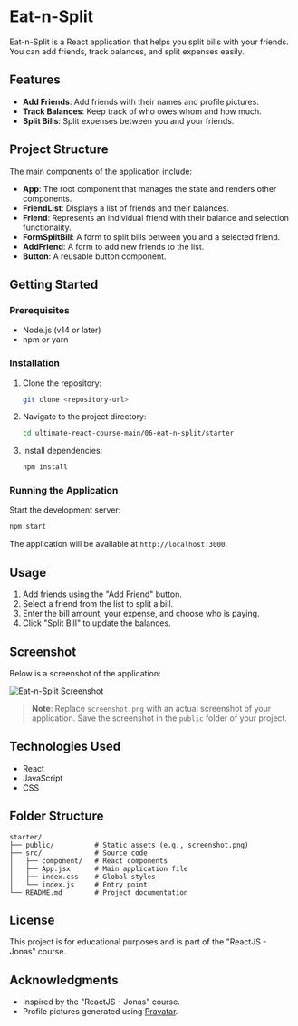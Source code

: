 # Eat-n-Split

Eat-n-Split is a React application that helps you split bills with your friends. You can add friends, track balances, and split expenses easily.

## Features

- **Add Friends**: Add friends with their names and profile pictures.
- **Track Balances**: Keep track of who owes whom and how much.
- **Split Bills**: Split expenses between you and your friends.

## Project Structure

The main components of the application include:

- **App**: The root component that manages the state and renders other components.
- **FriendList**: Displays a list of friends and their balances.
- **Friend**: Represents an individual friend with their balance and selection functionality.
- **FormSplitBill**: A form to split bills between you and a selected friend.
- **AddFriend**: A form to add new friends to the list.
- **Button**: A reusable button component.

## Getting Started

### Prerequisites

- Node.js (v14 or later)
- npm or yarn

### Installation

1. Clone the repository:

   ```bash
   git clone <repository-url>
   ```

2. Navigate to the project directory:

   ```bash
   cd ultimate-react-course-main/06-eat-n-split/starter
   ```

3. Install dependencies:

   ```bash
   npm install
   ```

### Running the Application

Start the development server:

```bash
npm start
```

The application will be available at `http://localhost:3000`.

## Usage

1. Add friends using the "Add Friend" button.
2. Select a friend from the list to split a bill.
3. Enter the bill amount, your expense, and choose who is paying.
4. Click "Split Bill" to update the balances.

## Screenshot

Below is a screenshot of the application:

![Eat-n-Split Screenshot](./public/screenshot.png)

> **Note**: Replace `screenshot.png` with an actual screenshot of your application. Save the screenshot in the `public` folder of your project.

## Technologies Used

- React
- JavaScript
- CSS

## Folder Structure

```
starter/
├── public/          # Static assets (e.g., screenshot.png)
├── src/             # Source code
│   ├── component/   # React components
│   ├── App.jsx      # Main application file
│   ├── index.css    # Global styles
│   └── index.js     # Entry point
└── README.md        # Project documentation
```

## License

This project is for educational purposes and is part of the "ReactJS - Jonas" course.

## Acknowledgments

- Inspired by the "ReactJS - Jonas" course.
- Profile pictures generated using [Pravatar](https://pravatar.cc/).
